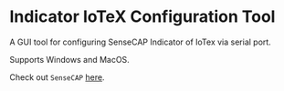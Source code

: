 # Indicator IoTeX Configuration Tool

A GUI tool for configuring SenseCAP Indicator of IoTex via serial port.

Supports Windows and MacOS.

Check out `SenseCAP` [here](https://solution.seeedstudio.com/product).



